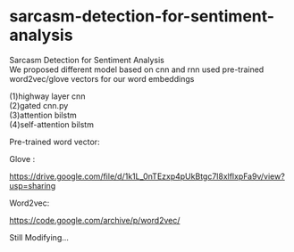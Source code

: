 # sarcasm-detection-for-sentiment-analysis
Sarcasm Detection for Sentiment Analysis\
We proposed different model based on cnn and rnn used pre-trained word2vec/glove vectors for our word embeddings

(1)highway layer cnn\
(2)gated cnn.py\
(3)attention bilstm\
(4)self-attention bilstm



Pre-trained word vector:

Glove :

https://drive.google.com/file/d/1k1L_0nTEzxp4pUkBtgc7l8xlflxpFa9v/view?usp=sharing

Word2vec: 

https://code.google.com/archive/p/word2vec/

Still Modifying...
